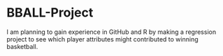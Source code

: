 # BBALL-Project

I am planning to gain experience in GitHub and R by making a regression project to see which player attributes might contributed to winning basketball.